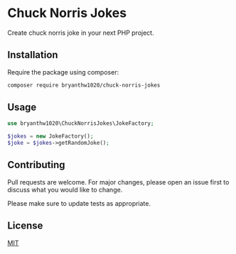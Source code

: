 # Chuck Norris Jokes

Create chuck norris joke in your next PHP project.

## Installation

Require the package using composer:

```bash
composer require bryanthw1020/chuck-norris-jokes
```

## Usage

```php
use bryanthw1020\ChuckNorrisJokes\JokeFactory;

$jokes = new JokeFactory();
$joke = $jokes->getRandomJoke();
```

## Contributing
Pull requests are welcome. For major changes, please open an issue first to discuss what you would like to change.

Please make sure to update tests as appropriate.

## License
[MIT](./LICENSE.md)

